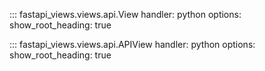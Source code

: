 ::: fastapi_views.views.api.View
    handler: python
    options:
      show_root_heading: true

::: fastapi_views.views.api.APIView
    handler: python
    options:
      show_root_heading: true